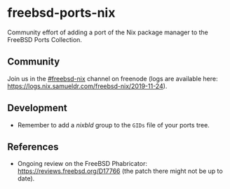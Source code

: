 # freebsd-ports-nix

Community effort of adding a port of the Nix package manager to the FreeBSD Ports Collection.

## Community

Join us in the [#freebsd-nix](https://webchat.freenode.net/#freebsd-nix) channel on freenode (logs are available here: https://logs.nix.samueldr.com/freebsd-nix/2019-11-24).

## Development

- Remember to add a *nixbld* group to the `GIDs` file of your ports tree.

## References

- Ongoing review on the FreeBSD Phabricator: https://reviews.freebsd.org/D17766 (the patch there might not be up to date).
